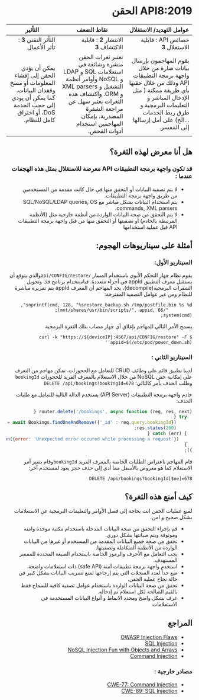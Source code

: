<div dir="rtl" align='right'>

# API8:2019 الحقن


| عوامل التهديد/ الاستغلال                                                                                                                                                                                 | نقاط الضعف	                                                                                                                                                                                              | التأثير	                                                                                                                   |
|----------------------------------------------------------------------------------------------------------------------------------------------------------------------------------------------------------|----------------------------------------------------------------------------------------------------------------------------------------------------------------------------------------------------------|----------------------------------------------------------------------------------------------------------------------------|
| خصائص API : قابلية الاستغلال **3**	                                                                                                                                                                          | الانتشار **2** : قابلية الاكتشاف  **3**	                                                                                                                                                                        | التأثر التقني **3** : تأثر الأعمال                                                                                            |
| يقوم المهاجمون بإرسال بيانات ضارة من خلال واجهة برمجة التطبيقات API وذلك من خلال حقنها بأي طريقة ممكنة ( مثل الإدخال المباشر و التعليمات البرمجية و طرق ربط الخدمات ...الخ) على أمل إرسالها إلى المفسر.	 | تعتبر ثغرات الحقن منشرة وشائعة في استعلامات SQL و LDAP و NoSQL وأوامر أنظمة التشغيل و XML parsers و ORM. واكتشاف هذه الثغرات يعتبر سهل عن مراجعة الشفرة المصدرية. بإمكان المهاجمين استخدام أدوات الفحص.	 | يمكن أن يؤدي الحقن إلى إفشاء المعلومات أو مسح وفقدان البيانات. كما يمكن أن يودي إلى حجب الخدمة DoS، أو اختراق كامل للنظام. |



## هل أنا معرض لهذه الثغرة؟

### قد تكون واجهة برمجة التطبيقات API معرضة للاستغلال بمثل هذه الهجمات عندما :

* لا يتم تصفية البيانات أو التحقق منها في حال كانت مقدمة من المستخدمين من طريق واجهة برمجة التطبيقات.
* يتم استخدام البيانات بشكل مباشر مع SQL/NoSQL/LDAP queries, OS commands, XML parsers.
* لا يتم التحقق من صحة البيانات الواردة من أنظمة خارجية مثل (الأنظمة المرتبطة بالخادم) أو تصفيتها أو التحقق منها من قبل واجهة برمجة التطبيقات API قبل عملية استخدامها

## أمثلة على سيناريوهات الهجوم:

### السيناريو الأول:

يقوم نظام جهاز التحكم الأبوي باستخدام المسار `/api/CONFIG/restore`والذي يتوقع أن يستقبل معرف التطبيق appId في أجزاء متعددة.
فباستخدام برنامج فك وتحويل الشفرات البرمجية(decompile)، يجد المهاجم أن المعرف appId يتم تمريره مباشرة للنظام ومن غير عوامل التصفية المقترحة:

```
snprintf(cmd, 128, "%srestore_backup.sh /tmp/postfile.bin %s %d",
         "/mnt/shares/usr/bin/scripts/", appid, 66);
system(cmd);
```

 يسمح الأمر التالي للمهاجم بإغلاق أي جهاز مصاب بتلك الثغرة البرمجية

```
$ curl -k "https://${deviceIP}:4567/api/CONFIG/restore" -F 'appid=$(/etc/pod/power_down.sh)'
```

### السيناريو الثاني :


لدينا تطبيق قائم على وظائف CRUD للتعامل مع الحجوزات، تمكن مهاجم من التعرف على إمكانية حقن NoSQL  من خلال الاستعلام بالمعرف الفريد للحجوزات `bookingId` وطلب الحذف بأمر كالتالي: `DELETE /api/bookings?bookingId=678`

خادم واجهة برمجة التطبيقات (API Server) يستخدم الدالة التالية للتعامل مع طلبات الحذف:

```javascript
router.delete('/bookings', async function (req, res, next) {
  try {
      const deletedBooking = await Bookings.findOneAndRemove({'_id' : req.query.bookingId});
      res.status(200);
  } catch (err) {
     res.status(400).json({error: 'Unexpected error occured while processing a request'});
  }
});
```

قام المهاجم باعتراض الطلبات الخاصة بالمعرف الفريد `bookingId`وقام بتغير أمر الاستعلام كما هو معروض بالأسفل مما أدى إلى حذف حجز يعود لمستخدم آخر:

```
DELETE /api/bookings?bookingId[$ne]=678
```

## كيف أمنع هذه الثغرة؟ 

لمنع عمليات الحقن انت بحاجة إلى فصل الأوامر والتعليمات البرمجية عن الاستعلامات بشكل صحيح و امن.

* قم بإجراء التحقق من صحة البيانات المدخلة باستخدام مكتبة موحدة وامنه وموثوقة ويتم صيانتها بشكل دوري.
* تحقق من صحة جميع البيانات المقدمة من المستخدم أو غيرها من البيانات الواردة من الأنظمة المتكاملة وتصفيتها.
* يجب التعامل مع الأحرف والرموز الخاصة باستخدام الصيغة المحددة للمفسر المستهدف.
* استخدم واجهة برمجة تطبيقات آمنة (safe API) ذات استعلامات واضحة.
* ضع حداً لعدد السجلات التي يتم إرجاعها لمنع تسريب البيانات بشكل كبير في حالة نجاح عملية الحقن.
* تحقق من صحة البيانات الواردة باستخدام عوامل تصفية كافية للسماح فقط بالقيم الصالحة لكل استعلام تم إدخاله.
* عرف بشكل واضح ومحدد الانماط و أنواع البيانات المستخدمة في الاستعلامات


## المراجع 
* [OWASP Injection Flaws][1]
* [SQL Injection][2]
* [NoSQL Injection Fun with Objects and Arrays][3]
* [Command Injection][4]

### مصادر خارجية :

* [CWE-77: Command Injection][5]
* [CWE-89: SQL Injection][6]

[1]: https://www.owasp.org/index.php/Injection_Flaws
[2]: https://www.owasp.org/index.php/SQL_Injection
[3]: https://www.owasp.org/images/e/ed/GOD16-NOSQL.pdf
[4]: https://www.owasp.org/index.php/Command_Injection
[5]: https://cwe.mitre.org/data/definitions/77.html
[6]: https://cwe.mitre.org/data/definitions/89.html

</div>
